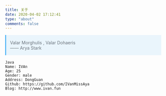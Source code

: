 ```yaml
---
title: 关于
date: 2020-04-02 17:12:41
type: "about"
comments: false
---
```

<div style="margin: 0 0 1rem;padding: .1rem .8rem;border-left: .2rem solid #49b1f5;
background-color: rgba(73,177,245,.1);color: #6a737d;">
<p>
Valar Morghulis , Valar Dohaeris
<br/>
—— Arya Stark
</p>
</div>

	Java
    Name: IVAn
    Age: 25
    Gender: male
    Address: DongGuan
    Github: https://github.com/IVanMissAya
    Blog: http://www.ivan.fun

